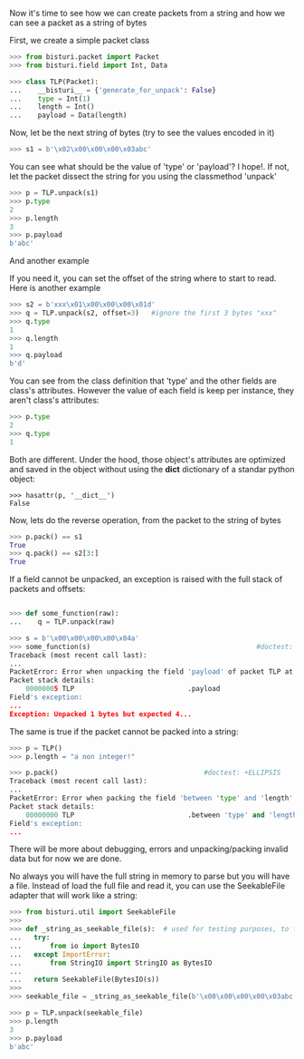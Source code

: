 Now it's time to see how we can create packets from a string and how we can see a packet 
as a string of bytes

First, we create a simple packet class

```python
>>> from bisturi.packet import Packet
>>> from bisturi.field import Int, Data

>>> class TLP(Packet):
...    __bisturi__ = {'generate_for_unpack': False}
...    type = Int(1)
...    length = Int()
...    payload = Data(length)

```

Now, let be the next string of bytes (try to see the values encoded in it)

```python
>>> s1 = b'\x02\x00\x00\x00\x03abc'

```

You can see what should be the value of 'type' or 'payload'?
I hope!. If not, let the packet dissect the string for you using the classmethod 'unpack'

```python
>>> p = TLP.unpack(s1)
>>> p.type
2
>>> p.length
3
>>> p.payload
b'abc'

```

And another example

If you need it, you can set the offset of the string where to start to read. Here is another
example

```python
>>> s2 = b'xxx\x01\x00\x00\x00\x01d'
>>> q = TLP.unpack(s2, offset=3)   #ignore the first 3 bytes "xxx"
>>> q.type
1
>>> q.length
1
>>> q.payload
b'd'

```

You can see from the class definition that 'type' and the other fields are class's attributes. However the value
of each field is keep per instance, they aren't class's attributes:

```python
>>> p.type
2
>>> q.type
1

```

Both are different. Under the hood, those object's attributes are optimized and saved in the object without
using the __dict__ dictionary of a standar python object:

```
>>> hasattr(p, '__dict__')
False

```

Now, lets do the reverse operation, from the packet to the string of bytes

```python
>>> p.pack() == s1
True
>>> q.pack() == s2[3:]
True

```

If a field cannot be unpacked, an exception is raised with the full stack of packets and offsets:

```python

>>> def some_function(raw):
...    q = TLP.unpack(raw)

>>> s = b'\x00\x00\x00\x00\x04a'
>>> some_function(s)                                         #doctest: +ELLIPSIS
Traceback (most recent call last):
...
PacketError: Error when unpacking the field 'payload' of packet TLP at 00000005: Unpacked 1 bytes but expected 4
Packet stack details:
    00000005 TLP                            .payload
Field's exception:
...
Exception: Unpacked 1 bytes but expected 4...

```

The same is true if the packet cannot be packed into a string:

```python
>>> p = TLP()
>>> p.length = "a non integer!"

>>> p.pack()                                    #doctest: +ELLIPSIS
Traceback (most recent call last):
...
PacketError: Error when packing the field 'between 'type' and 'length'' of packet TLP at 00000000: ... argument ... integer
Packet stack details:
    00000000 TLP                            .between 'type' and 'length'
Field's exception:
...

```

There will be more about debugging, errors and unpacking/packing invalid data but for now we are done.

No always you will have the full string in memory to parse but you will have a file.
Instead of load the full file and read it, you can use the SeekableFile adapter that will
work like a string:

```python
>>> from bisturi.util import SeekableFile
>>>
>>> def _string_as_seekable_file(s):  # used for testing purposes, to fake a real file
...   try:
...       from io import BytesIO
...   except ImportError:
...       from StringIO import StringIO as BytesIO
...
...   return SeekableFile(BytesIO(s))
>>>
>>> seekable_file = _string_as_seekable_file(b'\x00\x00\x00\x00\x03abc')

>>> p = TLP.unpack(seekable_file)
>>> p.length
3
>>> p.payload
b'abc'

```

